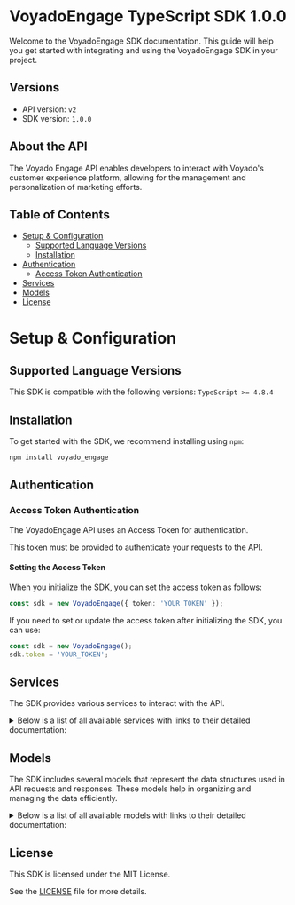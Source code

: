 # VoyadoEngage TypeScript SDK 1.0.0

Welcome to the VoyadoEngage SDK documentation. This guide will help you get started with integrating and using the VoyadoEngage SDK in your project.

## Versions

- API version: `v2`
- SDK version: `1.0.0`

## About the API

The Voyado Engage API enables developers to interact with Voyado's customer experience platform, allowing for the management and personalization of marketing efforts.

## Table of Contents

- [Setup & Configuration](#setup--configuration)
  - [Supported Language Versions](#supported-language-versions)
  - [Installation](#installation)
- [Authentication](#authentication)
  - [Access Token Authentication](#access-token-authentication)
- [Services](#services)
- [Models](#models)
- [License](#license)

# Setup & Configuration

## Supported Language Versions

This SDK is compatible with the following versions: `TypeScript >= 4.8.4`

## Installation

To get started with the SDK, we recommend installing using `npm`:

```bash
npm install voyado_engage
```

## Authentication

### Access Token Authentication

The VoyadoEngage API uses an Access Token for authentication.

This token must be provided to authenticate your requests to the API.

#### Setting the Access Token

When you initialize the SDK, you can set the access token as follows:

```ts
const sdk = new VoyadoEngage({ token: 'YOUR_TOKEN' });
```

If you need to set or update the access token after initializing the SDK, you can use:

```ts
const sdk = new VoyadoEngage();
sdk.token = 'YOUR_TOKEN';
```

## Services

The SDK provides various services to interact with the API.

<details> 
<summary>Below is a list of all available services with links to their detailed documentation:</summary>

| Name                                                                             |
| :------------------------------------------------------------------------------- |
| [AchievementsService](documentation/services/AchievementsService.md)             |
| [AutomationService](documentation/services/AutomationService.md)                 |
| [BisnodeService](documentation/services/BisnodeService.md)                       |
| [BonuschecksService](documentation/services/BonuschecksService.md)               |
| [ChallengesService](documentation/services/ChallengesService.md)                 |
| [ConsentsService](documentation/services/ConsentsService.md)                     |
| [ContactoverviewService](documentation/services/ContactoverviewService.md)       |
| [ContactsService](documentation/services/ContactsService.md)                     |
| [InteractionsService](documentation/services/InteractionsService.md)             |
| [InteractionschemasService](documentation/services/InteractionschemasService.md) |
| [InventoryService](documentation/services/InventoryService.md)                   |
| [MemberstatusService](documentation/services/MemberstatusService.md)             |
| [OrdersService](documentation/services/OrdersService.md)                         |
| [PersonlookupService](documentation/services/PersonlookupService.md)             |
| [PointAccountsService](documentation/services/PointAccountsService.md)           |
| [PosoffersService](documentation/services/PosoffersService.md)                   |
| [PromotionsService](documentation/services/PromotionsService.md)                 |
| [SmsService](documentation/services/SmsService.md)                               |
| [StoresService](documentation/services/StoresService.md)                         |
| [TargetAudiencesService](documentation/services/TargetAudiencesService.md)       |
| [TrackingService](documentation/services/TrackingService.md)                     |
| [TransactionsService](documentation/services/TransactionsService.md)             |

</details>

## Models

The SDK includes several models that represent the data structures used in API requests and responses. These models help in organizing and managing the data efficiently.

<details> 
<summary>Below is a list of all available models with links to their detailed documentation:</summary>

| Name                                                                                                                                 | Description                                                                                                                                                                                                                             |
| :----------------------------------------------------------------------------------------------------------------------------------- | :-------------------------------------------------------------------------------------------------------------------------------------------------------------------------------------------------------------------------------------- |
| [ApiAchievementValue](documentation/models/ApiAchievementValue.md)                                                                   |                                                                                                                                                                                                                                         |
| [PagedResultOfApiAchievementDefinition](documentation/models/PagedResultOfApiAchievementDefinition.md)                               |                                                                                                                                                                                                                                         |
| [EnrichmentVariableGroup](documentation/models/EnrichmentVariableGroup.md)                                                           | Grouped BCI enrichment varioables                                                                                                                                                                                                       |
| [PagedResultOfAllBonusCheckModel](documentation/models/PagedResultOfAllBonusCheckModel.md)                                           |                                                                                                                                                                                                                                         |
| [PagedResultOfRedeemedBonusCheckModel](documentation/models/PagedResultOfRedeemedBonusCheckModel.md)                                 |                                                                                                                                                                                                                                         |
| [PagedResultOfAvailableBonusCheckModel](documentation/models/PagedResultOfAvailableBonusCheckModel.md)                               |                                                                                                                                                                                                                                         |
| [RedeemedBonusCheckModel](documentation/models/RedeemedBonusCheckModel.md)                                                           |                                                                                                                                                                                                                                         |
| [ChallengeAssignmentModel](documentation/models/ChallengeAssignmentModel.md)                                                         |                                                                                                                                                                                                                                         |
| [ChallengeDefinitionModel](documentation/models/ChallengeDefinitionModel.md)                                                         |                                                                                                                                                                                                                                         |
| [ChallengeDefinitionModelsResult](documentation/models/ChallengeDefinitionModelsResult.md)                                           |                                                                                                                                                                                                                                         |
| [ChallengeGetChallengeDefinitionsStatus](documentation/models/ChallengeGetChallengeDefinitionsStatus.md)                             |                                                                                                                                                                                                                                         |
| [ChallengeAssignmentModelsResult](documentation/models/ChallengeAssignmentModelsResult.md)                                           |                                                                                                                                                                                                                                         |
| [ChallengeGetChallengesFilter](documentation/models/ChallengeGetChallengesFilter.md)                                                 |                                                                                                                                                                                                                                         |
| [ChallengeCheckPointDto](documentation/models/ChallengeCheckPointDto.md)                                                             |                                                                                                                                                                                                                                         |
| [AddCheckpointToChallengeAssignmentResult](documentation/models/AddCheckpointToChallengeAssignmentResult.md)                         |                                                                                                                                                                                                                                         |
| [ApiConsentDefinition](documentation/models/ApiConsentDefinition.md)                                                                 |                                                                                                                                                                                                                                         |
| [IApiContact](documentation/models/IApiContact.md)                                                                                   |                                                                                                                                                                                                                                         |
| [ProductRecommendationsModel](documentation/models/ProductRecommendationsModel.md)                                                   |                                                                                                                                                                                                                                         |
| [PurchaseHistorySummary](documentation/models/PurchaseHistorySummary.md)                                                             |                                                                                                                                                                                                                                         |
| [ListResultOfApiMessage](documentation/models/ListResultOfApiMessage.md)                                                             |                                                                                                                                                                                                                                         |
| [PagedResultOfApiMessage](documentation/models/PagedResultOfApiMessage.md)                                                           |                                                                                                                                                                                                                                         |
| [PagedResultOfTransactionItem](documentation/models/PagedResultOfTransactionItem.md)                                                 |                                                                                                                                                                                                                                         |
| [PagedResultOfBonusPointTransactionModel](documentation/models/PagedResultOfBonusPointTransactionModel.md)                           |                                                                                                                                                                                                                                         |
| [ChangeType](documentation/models/ChangeType.md)                                                                                     |                                                                                                                                                                                                                                         |
| [ApiPromotionModel](documentation/models/ApiPromotionModel.md)                                                                       |                                                                                                                                                                                                                                         |
| [BoolRequest](documentation/models/BoolRequest.md)                                                                                   |                                                                                                                                                                                                                                         |
| [ApiAdjustRewardPoints](documentation/models/ApiAdjustRewardPoints.md)                                                               |                                                                                                                                                                                                                                         |
| [ApiAdjustRewardPointsResponse1](documentation/models/ApiAdjustRewardPointsResponse1.md)                                             |                                                                                                                                                                                                                                         |
| [RedeemBodyModel](documentation/models/RedeemBodyModel.md)                                                                           |                                                                                                                                                                                                                                         |
| [InteractionModel](documentation/models/InteractionModel.md)                                                                         |                                                                                                                                                                                                                                         |
| [InteractionPage](documentation/models/InteractionPage.md)                                                                           |                                                                                                                                                                                                                                         |
| [InteractionCreateResponse](documentation/models/InteractionCreateResponse.md)                                                       |                                                                                                                                                                                                                                         |
| [InteractionSchemaWithoutJsonModel](documentation/models/InteractionSchemaWithoutJsonModel.md)                                       |                                                                                                                                                                                                                                         |
| [InteractionSchemaResponse](documentation/models/InteractionSchemaResponse.md)                                                       |                                                                                                                                                                                                                                         |
| [InteractionSchemaModel](documentation/models/InteractionSchemaModel.md)                                                             |                                                                                                                                                                                                                                         |
| [StockLevelRequest](documentation/models/StockLevelRequest.md)                                                                       |                                                                                                                                                                                                                                         |
| [SubscriptionRequest](documentation/models/SubscriptionRequest.md)                                                                   |                                                                                                                                                                                                                                         |
| [SubscriptionResponse](documentation/models/SubscriptionResponse.md)                                                                 |                                                                                                                                                                                                                                         |
| [MemberStatusModel](documentation/models/MemberStatusModel.md)                                                                       |                                                                                                                                                                                                                                         |
| [Order](documentation/models/Order.md)                                                                                               |                                                                                                                                                                                                                                         |
| [StatusCodeResult](documentation/models/StatusCodeResult.md)                                                                         |                                                                                                                                                                                                                                         |
| [ContactSearchResult](documentation/models/ContactSearchResult.md)                                                                   |                                                                                                                                                                                                                                         |
| [PointAccountModel](documentation/models/PointAccountModel.md)                                                                       |                                                                                                                                                                                                                                         |
| [PointDefinitionModel](documentation/models/PointDefinitionModel.md)                                                                 |                                                                                                                                                                                                                                         |
| [PointTransactionModel](documentation/models/PointTransactionModel.md)                                                               |                                                                                                                                                                                                                                         |
| [PointAccountModelsResult](documentation/models/PointAccountModelsResult.md)                                                         |                                                                                                                                                                                                                                         |
| [PointTransactionModelsResult](documentation/models/PointTransactionModelsResult.md)                                                 |                                                                                                                                                                                                                                         |
| [PointAccountPointTransactions2Filter](documentation/models/PointAccountPointTransactions2Filter.md)                                 |                                                                                                                                                                                                                                         |
| [PointTransactionToAccount](documentation/models/PointTransactionToAccount.md)                                                       |                                                                                                                                                                                                                                         |
| [PointTransactionToAccountResultModel](documentation/models/PointTransactionToAccountResultModel.md)                                 |                                                                                                                                                                                                                                         |
| [PagedResultOfAllLoyaltyBarClaimModel](documentation/models/PagedResultOfAllLoyaltyBarClaimModel.md)                                 |                                                                                                                                                                                                                                         |
| [PagedResultOfAvailableLoyaltyBarClaimModel](documentation/models/PagedResultOfAvailableLoyaltyBarClaimModel.md)                     |                                                                                                                                                                                                                                         |
| [RedeemedLoyaltyBarClaimModel](documentation/models/RedeemedLoyaltyBarClaimModel.md)                                                 |                                                                                                                                                                                                                                         |
| [MultichannelPromotionModel](documentation/models/MultichannelPromotionModel.md)                                                     |                                                                                                                                                                                                                                         |
| [PromotionValidityModel](documentation/models/PromotionValidityModel.md)                                                             | Following class holds the duration information for a promotion. The this object uses to set and get the duration of a promotion.                                                                                                        |
| [MultichannelBasePromotionModel](documentation/models/MultichannelBasePromotionModel.md)                                             |                                                                                                                                                                                                                                         |
| [SendSmsRequest](documentation/models/SendSmsRequest.md)                                                                             |                                                                                                                                                                                                                                         |
| [SendSmsResponse](documentation/models/SendSmsResponse.md)                                                                           |                                                                                                                                                                                                                                         |
| [ApiStore](documentation/models/ApiStore.md)                                                                                         |                                                                                                                                                                                                                                         |
| [IdName](documentation/models/IdName.md)                                                                                             |                                                                                                                                                                                                                                         |
| [CartApiModel](documentation/models/CartApiModel.md)                                                                                 | Cart model                                                                                                                                                                                                                              |
| [OkResult](documentation/models/OkResult.md)                                                                                         |                                                                                                                                                                                                                                         |
| [ProductViewApiModel](documentation/models/ProductViewApiModel.md)                                                                   |                                                                                                                                                                                                                                         |
| [Receipt](documentation/models/Receipt.md)                                                                                           |                                                                                                                                                                                                                                         |
| [ImportTransactionsObject](documentation/models/ImportTransactionsObject.md)                                                         |                                                                                                                                                                                                                                         |
| [ApiAchievementDefinition](documentation/models/ApiAchievementDefinition.md)                                                         |                                                                                                                                                                                                                                         |
| [EnrichmentVariable](documentation/models/EnrichmentVariable.md)                                                                     | An enrichment value for a certain BCI variable                                                                                                                                                                                          |
| [AllBonusCheckModel](documentation/models/AllBonusCheckModel.md)                                                                     |                                                                                                                                                                                                                                         |
| [AvailableBonusCheckModel](documentation/models/AvailableBonusCheckModel.md)                                                         |                                                                                                                                                                                                                                         |
| [ChallengeAssignmentModelStatus](documentation/models/ChallengeAssignmentModelStatus.md)                                             |                                                                                                                                                                                                                                         |
| [IHypermediaLink](documentation/models/IHypermediaLink.md)                                                                           |                                                                                                                                                                                                                                         |
| [CheckpointAssignOn](documentation/models/CheckpointAssignOn.md)                                                                     |                                                                                                                                                                                                                                         |
| [ChallengeDefinitionModelStatus](documentation/models/ChallengeDefinitionModelStatus.md)                                             |                                                                                                                                                                                                                                         |
| [IApiConsent](documentation/models/IApiConsent.md)                                                                                   |                                                                                                                                                                                                                                         |
| [ApiMessage](documentation/models/ApiMessage.md)                                                                                     |                                                                                                                                                                                                                                         |
| [TransactionItem](documentation/models/TransactionItem.md)                                                                           |                                                                                                                                                                                                                                         |
| [BonusPointTransactionModel](documentation/models/BonusPointTransactionModel.md)                                                     |                                                                                                                                                                                                                                         |
| [BonusPointTransactionModelType](documentation/models/BonusPointTransactionModelType.md)                                             |                                                                                                                                                                                                                                         |
| [ApiPromotionRedemptionChannelModel](documentation/models/ApiPromotionRedemptionChannelModel.md)                                     |                                                                                                                                                                                                                                         |
| [ApiPromotionRedemptionChannelModelType](documentation/models/ApiPromotionRedemptionChannelModelType.md)                             |                                                                                                                                                                                                                                         |
| [ApiPromotionRedemptionChannelModelValueType](documentation/models/ApiPromotionRedemptionChannelModelValueType.md)                   |                                                                                                                                                                                                                                         |
| [HypermediaLink](documentation/models/HypermediaLink.md)                                                                             |                                                                                                                                                                                                                                         |
| [InteractionCreateResponseSelf](documentation/models/InteractionCreateResponseSelf.md)                                               |                                                                                                                                                                                                                                         |
| [InteractionSchemaResponseSelf](documentation/models/InteractionSchemaResponseSelf.md)                                               |                                                                                                                                                                                                                                         |
| [OrderContact](documentation/models/OrderContact.md)                                                                                 |                                                                                                                                                                                                                                         |
| [OrderItem](documentation/models/OrderItem.md)                                                                                       |                                                                                                                                                                                                                                         |
| [TaxDetail](documentation/models/TaxDetail.md)                                                                                       |                                                                                                                                                                                                                                         |
| [OrderPaymentMethod](documentation/models/OrderPaymentMethod.md)                                                                     |                                                                                                                                                                                                                                         |
| [OrderFee](documentation/models/OrderFee.md)                                                                                         |                                                                                                                                                                                                                                         |
| [OrderContactMatchKeyType](documentation/models/OrderContactMatchKeyType.md)                                                         |                                                                                                                                                                                                                                         |
| [OrderItemType](documentation/models/OrderItemType.md)                                                                               |                                                                                                                                                                                                                                         |
| [OrderItemDiscount](documentation/models/OrderItemDiscount.md)                                                                       |                                                                                                                                                                                                                                         |
| [StatusCode](documentation/models/StatusCode.md)                                                                                     |                                                                                                                                                                                                                                         |
| [SearchKey](documentation/models/SearchKey.md)                                                                                       |                                                                                                                                                                                                                                         |
| [UnregisteredFromOnlineRegisterInformation](documentation/models/UnregisteredFromOnlineRegisterInformation.md)                       |                                                                                                                                                                                                                                         |
| [AllLoyaltyBarClaimModel](documentation/models/AllLoyaltyBarClaimModel.md)                                                           |                                                                                                                                                                                                                                         |
| [AvailableLoyaltyBarClaimModel](documentation/models/AvailableLoyaltyBarClaimModel.md)                                               |                                                                                                                                                                                                                                         |
| [MultichannelPromotionModelStatus](documentation/models/MultichannelPromotionModelStatus.md)                                         | Current status of the promotion                                                                                                                                                                                                         |
| [PromotionBasicPresentationModel](documentation/models/PromotionBasicPresentationModel.md)                                           | Following object is for get/set the presentational side of the promotion. This data uses to displey in different kind of views, for an example in Email messages etc. This fields populates the "Presentation" section in the admin UI. |
| [MultichannelPromotionRedemptionChannelModel](documentation/models/MultichannelPromotionRedemptionChannelModel.md)                   |                                                                                                                                                                                                                                         |
| [AssignDateRange](documentation/models/AssignDateRange.md)                                                                           | The validity time of the promotion set when assignment occured                                                                                                                                                                          |
| [Unit](documentation/models/Unit.md)                                                                                                 |                                                                                                                                                                                                                                         |
| [MultichannelPromotionRedemptionChannelModelType](documentation/models/MultichannelPromotionRedemptionChannelModelType.md)           |                                                                                                                                                                                                                                         |
| [MultichannelPromotionRedemptionChannelModelValueType](documentation/models/MultichannelPromotionRedemptionChannelModelValueType.md) |                                                                                                                                                                                                                                         |
| [CartItemApiModel](documentation/models/CartItemApiModel.md)                                                                         | Cart item model                                                                                                                                                                                                                         |
| [Utm](documentation/models/Utm.md)                                                                                                   |                                                                                                                                                                                                                                         |
| [ReceiptContact](documentation/models/ReceiptContact.md)                                                                             |                                                                                                                                                                                                                                         |
| [ReceiptPaymentMethod](documentation/models/ReceiptPaymentMethod.md)                                                                 |                                                                                                                                                                                                                                         |
| [ReceiptItem](documentation/models/ReceiptItem.md)                                                                                   |                                                                                                                                                                                                                                         |
| [ReceiptTaxDetail](documentation/models/ReceiptTaxDetail.md)                                                                         |                                                                                                                                                                                                                                         |
| [ReceiptUsedBonusCheck](documentation/models/ReceiptUsedBonusCheck.md)                                                               |                                                                                                                                                                                                                                         |
| [ReceiptUsedPromotion](documentation/models/ReceiptUsedPromotion.md)                                                                 |                                                                                                                                                                                                                                         |
| [ReceiptExtraDataItem](documentation/models/ReceiptExtraDataItem.md)                                                                 |                                                                                                                                                                                                                                         |
| [ReceiptContactMatchKeyType](documentation/models/ReceiptContactMatchKeyType.md)                                                     |                                                                                                                                                                                                                                         |
| [ReceiptItemType](documentation/models/ReceiptItemType.md)                                                                           |                                                                                                                                                                                                                                         |
| [ReceiptItemDiscount](documentation/models/ReceiptItemDiscount.md)                                                                   |                                                                                                                                                                                                                                         |

</details>

## License

This SDK is licensed under the MIT License.

See the [LICENSE](LICENSE) file for more details.

<!-- This file was generated by liblab | https://liblab.com/ -->
